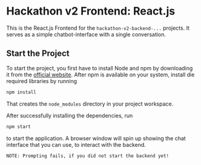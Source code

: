 # Hackathon v2 Frontend: React.js

This is the React.js Frontend for the `hackathon-v2-backend-...` projects. It serves as a simple chatbot-interface with a single conversation.

## Start the Project

To start the project, you first have to install Node and npm by downloading it from the [official website](https://nodejs.org/en/download/prebuilt-installer). After npm is available on your system, install die required libraries by running

```bash
npm install
```

That creates the `node_modules` directory in your project workspace.

After successfully installing the dependencies, run

```bash
npm start
```

to start the application. A browser window will spin up showing the chat interface that you can use, to interact with the backend.

```text
NOTE: Prompting fails, if you did not start the backend yet!
```
